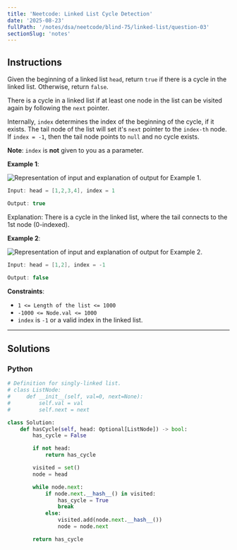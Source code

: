 ```yaml
---
title: 'Neetcode: Linked List Cycle Detection'
date: '2025-08-23'
fullPath: '/notes/dsa/neetcode/blind-75/linked-list/question-03'
sectionSlug: 'notes'
---
```


## Instructions

Given the beginning of a linked list `head`, return `true` if there is a cycle in the linked list. Otherwise, return `false`.

There is a cycle in a linked list if at least one node in the list can be visited again by following the `next` pointer.

Internally, `index` determines the index of the beginning of the cycle, if it exists. The tail node of the list will set it's `next` pointer to the `index-th` node. If `index = -1`, then the tail node points to `null` and no cycle exists.

**Note**: `index` is **not** given to you as a parameter.

**Example 1**:

<img src="https://imagedelivery.net/CLfkmk9Wzy8_9HRyug4EVA/3ecdbcfc-70fc-429a-4654-cf4f6a7dbe00/public" alt="Representation of input and explanation of output for Example 1.">

```java
Input: head = [1,2,3,4], index = 1

Output: true
```

Explanation: There is a cycle in the linked list, where the tail connects to the 1st node (0-indexed).

**Example 2**:

<img src="https://imagedelivery.net/CLfkmk9Wzy8_9HRyug4EVA/89e6716c-9f65-46da-d7b2-f04a93269700/public" alt="Representation of input and explanation of output for Example 2.">

```java
Input: head = [1,2], index = -1

Output: false
```

**Constraints**:

- `1 <= Length of the list <= 1000`
- `-1000 <= Node.val <= 1000`
- `index` is `-1` or a valid index in the linked list.

---

## Solutions

### Python

```python
# Definition for singly-linked list.
# class ListNode:
#     def __init__(self, val=0, next=None):
#         self.val = val
#         self.next = next

class Solution:
    def hasCycle(self, head: Optional[ListNode]) -> bool:
        has_cycle = False

        if not head:
            return has_cycle

        visited = set()
        node = head

        while node.next:
            if node.next.__hash__() in visited:
                has_cycle = True
                break
            else:
                visited.add(node.next.__hash__())
                node = node.next

        return has_cycle


```
